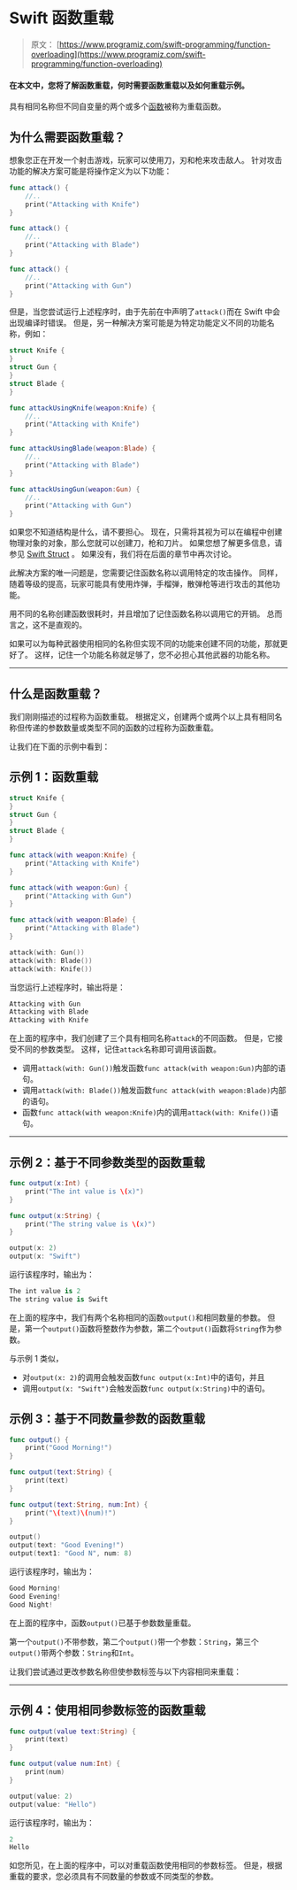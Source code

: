# Swift 函数重载

> 原文： [https://www.programiz.com/swift-programming/function-overloading](https://www.programiz.com/swift-programming/function-overloading)

#### 在本文中，您将了解函数重载，何时需要函数重载以及如何重载示例。

具有相同名称但不同自变量的两个或多个[函数](/swift-programming/functions "Swift functions")被称为重载函数。

## 为什么需要函数重载？

想象您正在开发一个射击游戏，玩家可以使用刀，刃和枪来攻击敌人。 针对攻击功能的解决方案可能是将操作定义为以下功能：

```swift
func attack() {
    //..
    print("Attacking with Knife")
}

func attack() {
    //..
    print("Attacking with Blade")
}

func attack() {
    //..
    print("Attacking with Gun")
} 
```

但是，当您尝试运行上述程序时，由于先前在中声明了`attack()`而在 Swift 中会出现编译时错误。 但是，另一种解决方案可能是为特定功能定义不同的功能名称，例如：

```swift
struct Knife {
}
struct Gun {
}
struct Blade {
}

func attackUsingKnife(weapon:Knife) {
    //..
    print("Attacking with Knife")
}

func attackUsingBlade(weapon:Blade) {
    //..
    print("Attacking with Blade")
}

func attackUsingGun(weapon:Gun) {
    //..
    print("Attacking with Gun")
} 
```

如果您不知道结构是什么，请不要担心。 现在，只需将其视为可以在编程中创建物理对象的对象，那么您就可以创建刀，枪和刀片。 如果您想了解更多信息，请参见 [Swift Struct](http://test.com) 。 如果没有，我们将在后面的章节中再次讨论。

此解决方案的唯一问题是，您需要记住函数名称以调用特定的攻击操作。 同样，随着等级的提高，玩家可能具有使用炸弹，手榴弹，散弹枪等进行攻击的其他功能。

用不同的名称创建函数很耗时，并且增加了记住函数名称以调用它的开销。 总而言之，这不是直观的。

如果可以为每种武器使用相同的名称但实现不同的功能来创建不同的功能，那就更好了。 这样，记住一个功能名称就足够了，您不必担心其他武器的功能名称。

* * *

## 什么是函数重载？

我们刚刚描述的过程称为函数重载。 根据定义，创建两个或两个以上具有相同名称但传递的参数数量或类型不同的函数的过程称为函数重载。

让我们在下面的示例中看到：

## 示例 1：函数重载

```swift
struct Knife {
}
struct Gun {
}
struct Blade {
}

func attack(with weapon:Knife) {
    print("Attacking with Knife")
}

func attack(with weapon:Gun) {
    print("Attacking with Gun")
}

func attack(with weapon:Blade) {
    print("Attacking with Blade")
}

attack(with: Gun())
attack(with: Blade())
attack(with: Knife()) 
```

当您运行上述程序时，输出将是：

```swift
Attacking with Gun
Attacking with Blade
Attacking with Knife 
```

在上面的程序中，我们创建了三个具有相同名称`attack`的不同函数。 但是，它接受不同的参数类型。 这样，记住`attack`名称即可调用该函数。

*   调用`attack(with: Gun())`触发函数`func attack(with weapon:Gun)`内部的语句。
*   调用`attack(with: Blade())`触发函数`func attack(with weapon:Blade)`内部的语句。
*   函数`func attack(with weapon:Knife)`内的调用`attack(with: Knife())`语句。

* * *

## 示例 2：基于不同参数类型的函数重载

```swift
func output(x:Int) {
    print("The int value is \(x)")
}

func output(x:String) {
    print("The string value is \(x)")
}

output(x: 2)
output(x: "Swift") 
```

运行该程序时，输出为：

```swift
The int value is 2
The string value is Swift 
```

在上面的程序中，我们有两个名称相同的函数`output()`和相同数量的参数。 但是，第一个`output()`函数将整数作为参数，第二个`output()`函数将`String`作为参数。

与示例 1 类似，

*   对`output(x: 2)`的调用会触发函数`func output(x:Int)`中的语句，并且
*   调用`output(x: "Swift")`会触发函数`func output(x:String)`中的语句。

## 示例 3：基于不同数量参数的函数重载

```swift
func output() {
    print("Good Morning!")
}

func output(text:String) {
    print(text)
}

func output(text:String, num:Int) {
    print("\(text)\(num)!")
}

output()
output(text: "Good Evening!")
output(text1: "Good N", num: 8) 
```

运行该程序时，输出为：

```swift
Good Morning!
Good Evening!
Good Night! 
```

在上面的程序中，函数`output()`已基于参数数量重载。

第一个`output()`不带参数，第二个`output()`带一个参数：`String`，第三个`output()`带两个参数：`String`和`Int`。

让我们尝试通过更改参数名称但使参数标签与以下内容相同来重载：

* * *

## 示例 4：使用相同参数标签的函数重载

```swift
func output(value text:String) {
    print(text)
}

func output(value num:Int) {
    print(num)
}

output(value: 2)
output(value: "Hello") 
```

运行该程序时，输出为：

```swift
2
Hello
```

如您所见，在上面的程序中，可以对重载函数使用相同的参数标签。 但是，根据重载的要求，您必须具有不同数量的参数或不同类型的参数。